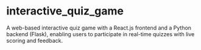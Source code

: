 # interactive_quiz_game
A web-based interactive quiz game with a React.js frontend and a Python backend (Flask), enabling users to participate in real-time quizzes with live scoring and feedback.
